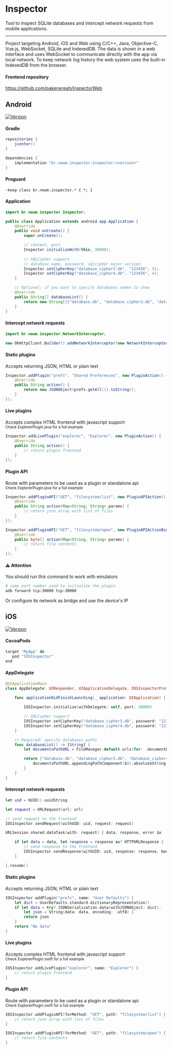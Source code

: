 # Inspector
Tool to inspect SQLite databases and intercept network requests from mobile applications.
___

Project targeting Android, iOS and Web using C/C++, Java, Objective-C, Vue.js, WebSocket, SQLite and IndexedDB.
The data is shown in a web interface and uses WebSocket to communicate directly with the app via local network.
To keep network log history the web system uses the built-in IndexedDB from the browser.

#### Frontend repository
https://github.com/pakerwreah/InspectorWeb

## Android
[![Version](https://api.bintray.com/packages/pakerwreah/Inspector/br.newm.inspector/images/download.svg)](https://bintray.com/pakerwreah/Inspector/br.newm.inspector/_latestVersion)
#### Gradle
```gradle
repositories {
    jcenter()
}
```
```gradle
dependencies {
    implementation "br.newm.inspector:inspector:<version>"
}
```

#### Proguard
```
-keep class br.newm.inspector.* { *; }
```

#### Application
```java
import br.newm.inspector.Inspector;

public class Application extends android.app.Application {
    @Override
    public void onCreate() {
        super.onCreate();

        // context, port
        Inspector.initializeWith(this, 30000);
        
        // SQLCipher support
        // database name, password, sqlcipher major version
        Inspector.setCipherKey("database_cipher3.db", "123456", 3);
        Inspector.setCipherKey("database_cipher4.db", "123456", 4);
    }

    // Optional: if you want to specify databases names to show
    @Override
    public String[] databaseList() {
        return new String[]{"database.db", "database_cipher3.db", "database_cipher4.db"};
    }
}
```

#### Intercept network requests
```java
import br.newm.inspector.NetworkInterceptor;

new OkHttpClient.Builder().addNetworkInterceptor(new NetworkInterceptor());
```

#### Static plugins
Accepts returning JSON, HTML or plain text
```java
Inspector.addPlugin("prefs", "Shared Preferences", new PluginAction() {
    @Override
    public String action() {
        return new JSONObject(prefs.getAll()).toString();
    }
});
```

#### Live plugins
Accepts complex HTML frontend with javascript support
<br />
<sub>Check ExplorerPlugin.java for a full example</sub>
```java
Inspector.addLivePlugin("explorer", "Explorer", new PluginAction() {
    @Override
    public String action() {
        // return plugin frontend
    }
});
```

#### Plugin API
Route with parameters to be used as a plugin or standalone api
<br />
<sub>Check ExplorerPlugin.java for a full example</sub>
```java
Inspector.addPluginAPI("GET", "filesystem/list", new PluginAPIAction() {
    @Override
    public String action(Map<String, String> params) {
        // return json array with list of files
    }
});

Inspector.addPluginAPI("GET", "filesystem/open", new PluginAPIActionBinary() {
    @Override
    public byte[] action(Map<String, String> params) {
        // return file contents
    }
});
```

#### :warning: Attention
You should run this command to work with emulators
```bash
# same port number used to initialize the plugin
adb forward tcp:30000 tcp:30000
```
Or configure its network as bridge and use the device's IP

## iOS
[![Version](https://img.shields.io/cocoapods/v/IOSInspector.svg)](https://cocoapods.org/pods/IOSInspector)
#### CocoaPods
```gradle
target 'MyApp' do
   pod "IOSInspector"
end
```

#### AppDelegate
```swift
@UIApplicationMain
class AppDelegate: UIResponder, UIApplicationDelegate, IOSInspectorProtocol {

    func applicationDidFinishLaunching(_ application: UIApplication) {
        
        IOSInspector.initialize(withDelegate: self, port: 30000)

        // SQLCipher support
        IOSInspector.setCipherKey("database_cipher3.db", password: "123456", version: 3)
        IOSInspector.setCipherKey("database_cipher4.db", password: "123456", version: 4)
    }

    // Required: specify databases paths
    func databaseList() -> [String] {
        let documentsPathURL = FileManager.default.urls(for: .documentDirectory, in: .userDomainMask).first!

        return ["database.db", "database_cipher3.db", "database_cipher4.db"].map {
            documentsPathURL.appendingPathComponent($0).absoluteString
        }
    }
}
```

#### Intercept network requests
```swift
let uid = UUID().uuidString

let request = URLRequest(url: url)

// send request to the frontend
IOSInspector.sendRequest(withUID: uid, request: request)

URLSession.shared.dataTask(with: request) { data, response, error in

    if let data = data, let response = response as? HTTPURLResponse {
        // send response to the frontend
        IOSInspector.sendResponse(withUID: uid, response: response, body: data)
    }

}.resume()
```

#### Static plugins
Accepts returning JSON, HTML or plain text
```swift
IOSInspector.addPlugin("prefs", name: "User Defaults") {
    let dict = UserDefaults.standard.dictionaryRepresentation()
    if let data = try? JSONSerialization.data(withJSONObject: dict),
        let json = String(data: data, encoding: .utf8) {
        return json
    }
    return "No data"
}
```

#### Live plugins
Accepts complex HTML frontend with javascript support
<br />
<sub>Check ExplorerPlugin.swift for a full example</sub>
```swift
IOSInspector.addLivePlugin("explorer", name: "Explorer") {
    // return plugin frontend
}
```

#### Plugin API
Route with parameters to be used as a plugin or standalone api
<br />
<sub>Check ExplorerPlugin.swift for a full example</sub>
```swift
IOSInspector.addPluginAPI(forMethod: "GET", path: "filesystem/list") { params -> String in
    // return json array with list of files
}

IOSInspector.addPluginAPI(forMethod: "GET", path: "filesystem/open") { params -> Data? in
    // return file contents
}
```

